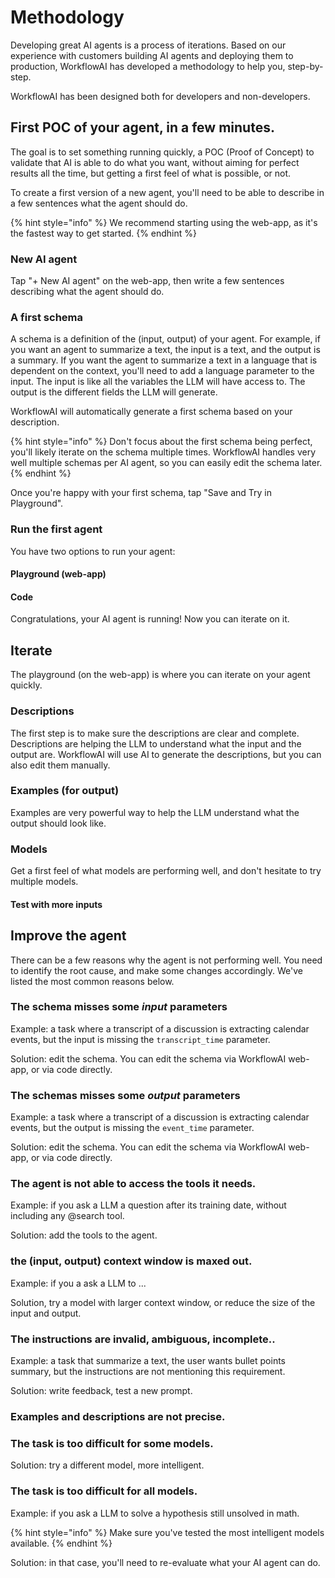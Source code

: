 # Methodology

Developing great AI agents is a process of iterations.
Based on our experience with customers building AI agents and deploying them to production, WorkflowAI has developed a methodology to help you, step-by-step.

WorkflowAI has been designed both for developers and non-developers.

## First POC of your agent, in a few minutes.
The goal is to set something running quickly, a POC (Proof of Concept) to validate that AI is able to do what you want, without aiming for perfect results all the time, but getting a first feel of what is possible, or not.

To create a first version of a new agent, you'll need to be able to describe in a few sentences what the agent should do.

{% hint style="info" %}
We recommend starting using the web-app, as it's the fastest way to get started.
{% endhint %}

### New AI agent
Tap "+ New AI agent" on the web-app, then write a few sentences describing what the agent should do. 

### A first schema
A schema is a definition of the (input, output) of your agent. For example, if you want an agent to summarize a text, the input is a text, and the output is a summary. If you want the agent to summarize a text in a language that is dependent on the context, you'll need to add a language parameter to the input. The input is like all the variables the LLM will have access to. The output is the different fields the LLM will generate.

WorkflowAI will automatically generate a first schema based on your description. 

{% hint style="info" %}
Don't focus about the first schema being perfect, you'll likely iterate on the schema multiple times. WorkflowAI handles very well multiple schemas per AI agent, so you can easily edit the schema later.
{% endhint %}

Once you're happy with your first schema, tap "Save and Try in Playground".

### Run the first agent
You have two options to run your agent:
#### Playground (web-app)

#### Code

Congratulations, your AI agent is running! Now you can iterate on it.

## Iterate
The playground (on the web-app) is where you can iterate on your agent quickly.

### Descriptions
The first step is to make sure the descriptions are clear and complete. Descriptions are helping the LLM to understand what the input and the output are. WorkflowAI will use AI to generate the descriptions, but you can also edit them manually.

### Examples (for output)
Examples are very powerful way to help the LLM understand what the output should look like.

### Models
Get a first feel of what models are performing well, and don't hesitate to try multiple models.

#### Test with more inputs


## Improve the agent

There can be a few reasons why the agent is not performing well. 
You need to identify the root cause, and make some changes accordingly. We've listed the most common reasons below.

### The schema misses some *input* parameters
Example: a task where a transcript of a discussion is extracting calendar events, but the input is missing the `transcript_time` parameter.

Solution: edit the schema. You can edit the schema via WorkflowAI web-app, or via code directly.

### The schemas misses some *output* parameters
Example: a task where a transcript of a discussion is extracting calendar events, but the output is missing the `event_time` parameter.

Solution: edit the schema. You can edit the schema via WorkflowAI web-app, or via code directly.

### The agent is not able to access the tools it needs.
Example: if you ask a LLM a question after its training date, without including any @search tool.

Solution: add the tools to the agent.

### the (input, output) context window is maxed out.
Example: if you a ask a LLM to ...

Solution, try a model with larger context window, or reduce the size of the input and output.

### The instructions are invalid, ambiguous, incomplete..
Example: a task that summarize a text, the user wants bullet points summary, but the instructions are not mentioning this requirement. 

Solution: write feedback, test a new prompt.

### Examples and descriptions are not precise.

### The task is too difficult for some models.

Solution: try a different model, more intelligent. 

### The task is too difficult for all models.
Example: if you ask a LLM to solve a hypothesis still unsolved in math.

{% hint style="info" %}
Make sure you've tested the most intelligent models available.
{% endhint %}


Solution: in that case, you'll need to re-evaluate what your AI agent can do.